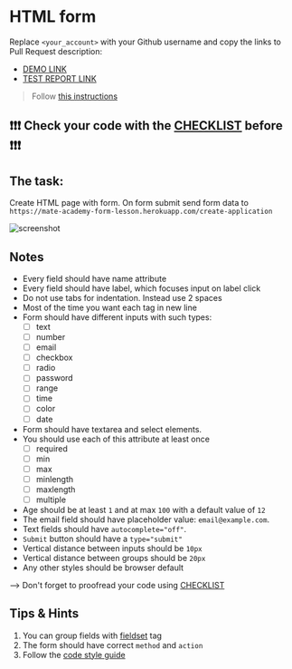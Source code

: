 # HTML form
Replace `<your_account>` with your Github username and copy the links to Pull Request description:
- [DEMO LINK](https://levashov1991.github.io/layout_html-form/)
- [TEST REPORT LINK](https://levashov1991.github.io/layout_html-form/report/html_report/)

> Follow [this instructions](https://mate-academy.github.io/layout_task-guideline/#how-to-solve-the-layout-tasks-on-github)

## ❗️❗️❗️ Check your code with the [CHECKLIST](https://github.com/mate-academy/layout_html-form/blob/master/checklist.md) before ❗️❗️❗️

## The task:
Create HTML page with form. On form submit send form data to `https://mate-academy-form-lesson.herokuapp.com/create-application`

![screenshot](./references/form-example.png)

## Notes
- Every field should have name attribute
- Every field should have label, which focuses input on label click
- Do not use tabs for indentation. Instead use 2 spaces
- Most of the time you want each tag in new line
- Form should have different inputs with such types:
  - [ ] text
  - [ ] number
  - [ ] email
  - [ ] checkbox
  - [ ] radio
  - [ ] password
  - [ ] range
  - [ ] time
  - [ ] color
  - [ ] date
- Form should have textarea and select elements.
- You should use each of this attribute at least once
  - [ ] required
  - [ ] min
  - [ ] max
  - [ ] minlength
  - [ ] maxlength
  - [ ] multiple
- Age should be at least `1` and at max `100` with a default value of `12`
- The email field should have placeholder value: `email@example.com`.
- Text fields should have `autocomplete="off"`.
- `Submit` button should have a `type="submit"`
- Vertical distance between inputs should be `10px`
- Vertical distance between groups should be `20px`
- Any other styles should be browser default

--> Don't forget to proofread your code using [CHECKLIST](https://github.com/mate-academy/layout_html-form/blob/master/checklist.md)

## Tips & Hints
1. You can group fields with [fieldset](https://developer.mozilla.org/en-US/docs/Web/HTML/Element/fieldset) tag
2. The form should have correct `method` and `action`
3. Follow the [code style guide](https://mate-academy.github.io/style-guides/htmlcss.html)

